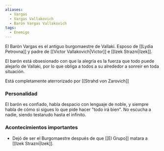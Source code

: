 ```yaml
---
aliases:
  - Vargas
  - Vargas Vallakovich
  - Barón Vargas Vallakovich
tags:
  - Enemigo
---
```

El Barón Vargas es el antiguo burgomaestre de Vallaki. Esposo de [[Lydia Petrovna]] y padre de [[Victor Vallakovich|Victor]] e [[Izek Strazni|Izek]].

El barón está obsesionado con que la alegría es la fuerza que todo puede alejarlo de Vallaki, por lo que obliga a todos a su alrededor a sonreir en toda situación.

Está completamente aterrorizado por [[Strahd von Zarovich]]

### Personalidad
El barón es confiado, habla despacio con lenguaje de noble, y siempre habla de cómo si sigues lo que pide hacer "todo irá bien". No escucha a nadie, siendo testarudo hasta el infinito.

### Acontecimientos importantes
- Dejó de ser el Burgomaestre después de que [[El Grupo]] matara a [[Izek Strazni|Izek]]. 
